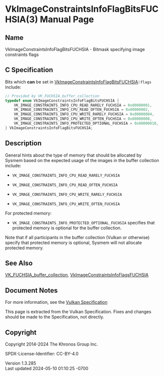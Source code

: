 # VkImageConstraintsInfoFlagBitsFUCHSIA(3) Manual Page

## Name

VkImageConstraintsInfoFlagBitsFUCHSIA - Bitmask specifying image
constraints flags



## <a href="#_c_specification" class="anchor"></a>C Specification

Bits which **can** be set in
[VkImageConstraintsInfoFlagBitsFUCHSIA](https://registry.khronos.org/vulkan/specs/1.3-extensions/man/html/VkImageConstraintsInfoFlagBitsFUCHSIA.html)::`flags`
include:

``` c
// Provided by VK_FUCHSIA_buffer_collection
typedef enum VkImageConstraintsInfoFlagBitsFUCHSIA {
    VK_IMAGE_CONSTRAINTS_INFO_CPU_READ_RARELY_FUCHSIA = 0x00000001,
    VK_IMAGE_CONSTRAINTS_INFO_CPU_READ_OFTEN_FUCHSIA = 0x00000002,
    VK_IMAGE_CONSTRAINTS_INFO_CPU_WRITE_RARELY_FUCHSIA = 0x00000004,
    VK_IMAGE_CONSTRAINTS_INFO_CPU_WRITE_OFTEN_FUCHSIA = 0x00000008,
    VK_IMAGE_CONSTRAINTS_INFO_PROTECTED_OPTIONAL_FUCHSIA = 0x00000010,
} VkImageConstraintsInfoFlagBitsFUCHSIA;
```

## <a href="#_description" class="anchor"></a>Description

General hints about the type of memory that should be allocated by
Sysmem based on the expected usage of the images in the buffer
collection include:

- `VK_IMAGE_CONSTRAINTS_INFO_CPU_READ_RARELY_FUCHSIA`

- `VK_IMAGE_CONSTRAINTS_INFO_CPU_READ_OFTEN_FUCHSIA`

- `VK_IMAGE_CONSTRAINTS_INFO_CPU_WRITE_RARELY_FUCHSIA`

- `VK_IMAGE_CONSTRAINTS_INFO_CPU_WRITE_OFTEN_FUCHSIA`

For protected memory:

- `VK_IMAGE_CONSTRAINTS_INFO_PROTECTED_OPTIONAL_FUCHSIA` specifies that
  protected memory is optional for the buffer collection.

Note that if all participants in the buffer collection (Vulkan or
otherwise) specify that protected memory is optional, Sysmem will not
allocate protected memory.

## <a href="#_see_also" class="anchor"></a>See Also

[VK_FUCHSIA_buffer_collection](https://registry.khronos.org/vulkan/specs/1.3-extensions/man/html/VK_FUCHSIA_buffer_collection.html),
[VkImageConstraintsInfoFlagsFUCHSIA](https://registry.khronos.org/vulkan/specs/1.3-extensions/man/html/VkImageConstraintsInfoFlagsFUCHSIA.html)

## <a href="#_document_notes" class="anchor"></a>Document Notes

For more information, see the <a
href="https://registry.khronos.org/vulkan/specs/1.3-extensions/html/vkspec.html#VkImageConstraintsInfoFlagBitsFUCHSIA"
target="_blank" rel="noopener">Vulkan Specification</a>

This page is extracted from the Vulkan Specification. Fixes and changes
should be made to the Specification, not directly.

## <a href="#_copyright" class="anchor"></a>Copyright

Copyright 2014-2024 The Khronos Group Inc.

SPDX-License-Identifier: CC-BY-4.0

Version 1.3.285  
Last updated 2024-05-10 01:10:25 -0700
